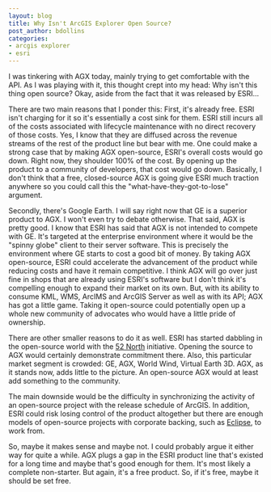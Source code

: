 ```yaml
---
layout: blog
title: Why Isn't ArcGIS Explorer Open Source?
post_author: bdollins
categories:
- arcgis explorer
- esri
---
```


I was tinkering with AGX today, mainly trying to get comfortable with the API. As I was playing with it, this thought crept into my head: Why isn't this thing open source? Okay, aside from the fact that it was released by ESRI...

There are two main reasons that I ponder this: First, it's already free. ESRI isn't charging for it so it's essentially a cost sink for them. ESRI still incurs all of the costs associated with lifecycle maintenance with no direct recovery of those costs. Yes, I know that they are diffused across the revenue streams of the rest of the product line but bear with me. One could make a strong case that by making AGX open-source, ESRI's overall costs would go down. Right now, they shoulder 100% of the cost. By opening up the product to a community of developers, that cost would go down. Basically, I don't think that a free, closed-source AGX is going give ESRI much traction anywhere so you could call this the "what-have-they-got-to-lose" argument.

Secondly, there's Google Earth. I will say right now that GE is a superior product to AGX. I won't even try to debate otherwise. That said, AGX is pretty good. I know that ESRI has said that AGX is not intended to compete with GE. It's targeted at the enterprise environment where it would be the "spinny globe" client to their server software. This is precisely the environment where GE starts to cost a good bit of money. By taking AGX open-source, ESRI could accelerate the advancement of the product while reducing costs and have it remain competitive. I think AGX will go over just fine in shops that are already using ESRI's software but I don't think it's compelling enough to expand their market on its own. But, with its ability to consume KML, WMS, ArcIMS and ArcGIS Server as well as with its API; AGX has got a little game. Taking it open-source could potentially open up a whole new community of advocates who would have a little pride of ownership.

There are other smaller reasons to do it as well. ESRI has started dabbling in the open-source world with the <a href="http://gismatters.blogspot.com/2006/10/open-source-gis-52north-and-esri.html">52 North</a> initiative. Opening the source to AGX would certainly demonstrate commitment there. Also, this particular market segment is crowded: GE, AGX, World Wind, Virtual Earth 3D. AGX, as it stands now, adds little to the picture. An open-source AGX would at least add something to the community.

The main downside would be the difficulty in synchronizing the activity of an open-source project with the release schedule of ArcGIS. In addition, ESRI could risk losing control of the product altogether but there are enough models of open-source projects with corporate backing, such as <a href="http://www.eclipse.org">Eclipse</a>, to work from.

So, maybe it makes sense and maybe not. I could probably argue it either way for quite a while. AGX plugs a gap in the ESRI product line that's existed for a long time and maybe that's good enough for them. It's most likely a complete non-starter. But again, it's a free product. So, if it's free, maybe it should be set free.